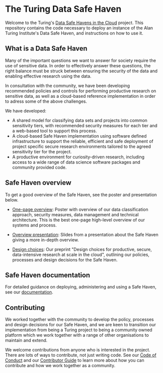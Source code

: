 # The Turing Data Safe Haven

Welcome to the Turing's [Data Safe Havens in the Cloud](https://www.turing.ac.uk/research/research-projects/data-safe-havens-cloud) project. This repository contains the code necessary to deploy an instance of the Alan Turing Institute's Data Safe Haven, and instructions on how to use it.

## What is a Data Safe Haven

Many of the important questions we want to answer for society require the use of sensitive data. In order to effectively answer these questions, the right balance must be struck between ensuring the security of the data and enabling effective research using the data.

In consultation with the community, we have been developing recommended policies and controls for performing productive research on sensitive data, as well as a cloud-based reference implementation in order to adress some of the above challenges. 

We have developed:

- A shared model for classifying data sets and projects into common sensitivity tiers, with recommended security measures for each tier and a web-based tool to support this process.
- A cloud-based Safe Haven implementation using software defined infrastructure to support the reliable, efficient and safe deployment of project specific secure research environments tailored to the agreed sensitivity tier for the project.
- A productive environment for curiosity-driven research, including access to a wide range of data science software packages and community provided code.


## Safe Haven overview

To get a good overview of the Safe Haven, see the poster and presentation below.

  - [One-page overview](https://doi.org/10.6084/m9.figshare.11815224): Poster with overview of our data classification approach, security measures, data management and technical architecture. This is the best one-page high-level overview of our systems and process.

  - [Overview presentation](https://doi.org/10.6084/m9.figshare.11923644): Slides from a presentation about the Safe Haven giving a more in-depth overview.

  - [Design choices](https://arxiv.org/abs/1908.08737): Our preprint "Design choices for productive, secure, data-intensive research at scale in the cloud", outlining our policies, processes and design decisions for the Safe Haven.


## Safe Haven documentation

For detailed guidance on deploying, administering and using a Safe Haven, see our [documentation](/docs/README.md).


## Contributing

We worked together with the community to develop the policy, processes and design decisions for our Safe Haven, and we are keen to transition our implementation from being a Turing project to being a community owned platform which we work together with a range of other organisations to maintain and extend.

We welcome contributions from anyone who is interested in the project. There are lots of ways to contribute, not just writing code. See our [Code of Conduct](CODE_OF_CONDUCT.md) and our [Contributor Guide](CONTRIBUTING.md) to learn more about how you can contribute and how we work together as a community.
